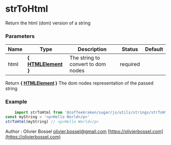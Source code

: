 # strToHtml

Return the html (dom) version of a string


### Parameters
Name  |  Type  |  Description  |  Status  |  Default
------------  |  ------------  |  ------------  |  ------------  |  ------------
html  |  **{ [HTMLElement](https://developer.mozilla.org/fr/docs/Web/API/HTMLElement) }**  |  The string to convert to dom nodes  |  required  |

Return **{ [HTMLElement](https://developer.mozilla.org/fr/docs/Web/API/HTMLElement) }** The dom nodes representation of the passed string

### Example
```js
	import strToHtml from '@coffeekraken/sugar/js/utils/strings/strToHtml'
const myString = '<p>Hello World</p>'
strToHtml(myString) // <p>Hello World</p>
```
Author : Olivier Bossel [olivier.bossel@gmail.com](mailto:olivier.bossel@gmail.com) [https://olivierbossel.com](https://olivierbossel.com)